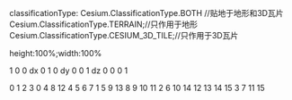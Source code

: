 classificationType:
Cesium.ClassificationType.BOTH //贴地于地形和3D瓦片
Cesium.ClassificationType.TERRAIN;//只作用于地形
Cesium.ClassificationType.CESIUM_3D_TILE;//只作用于3D瓦片


height:100%;width:100%


1 0 0 dx
0 1 0 dy
0 0 1 dz
0 0 0 1


0  1  2  3     0  4  8  12
4  5  6  7     1  5  9  13
8  9  10 11    2  6  10 14
12 13 14 15    3  7  11 15